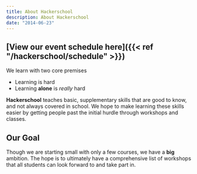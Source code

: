 ```yaml
---
title: About Hackerschool
description: About Hackerschool
date: "2014-06-23"
---
```


## [View our event schedule here]({{< ref "/hackerschool/schedule" >}})

We learn with two core premises

- Learning is hard
- Learning **alone** is _really_ hard

**Hackerschool** teaches basic, supplementary skills that are good to know, and not always covered in school. We hope to make learning these skills easier by getting people past the initial hurdle through workshops and classes.

## Our Goal

Though we are starting small with only a few courses, we have a **big** ambition. The hope is to ultimately have a comprehensive list of workshops that all students can look forward to and take part in.
